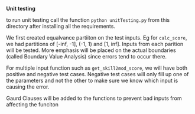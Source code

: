 **Unit testing**

to run unit testing call the function `python unitTesting.py` from this directory after installing all the requirements.

We first created equalvance partiiton on the test inputs. Eg for `calc_score`, we had partitions of  [-inf, -1], (-1, 1) and [1, inf]. Inputs from each parition will be tested.
More emphasis will be placed on the actual boundaries (called Boundary Value Analysis) since errors tend to occur there.

For multiple input function such as `get_skill2mod_score`, we will have both positive and negative test cases. Negative test cases will only fill up one of the parameters 
and not the other to make sure we know which input is causing the error.

Gaurd Clauses will be added to the functions to prevent bad inputs from affecting the funciton
